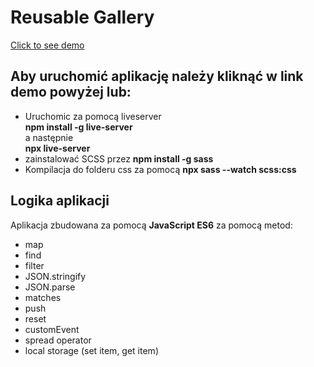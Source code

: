 # Reusable Gallery
[Click to see demo](https://madamemeduse.github.io/Shoping-List/)
## Aby uruchomić aplikację należy kliknąć w link demo powyżej lub:
    

-   Uruchomic za pomocą liveserver  
    **npm install -g live-server**  
    a następnie  
    **npx live-server**
-   zainstalować SCSS przez **npm install -g sass**
-   Kompilacja do folderu css za pomocą **npx sass --watch scss:css**
## Logika aplikacji

Aplikacja zbudowana za pomocą **JavaScript ES6** za pomocą metod:
 
 - map
 - find
 - filter
 - JSON.stringify
 - JSON.parse
 - matches
 - push
 - reset
 - customEvent
 - spread operator
 - local storage (set item, get item)


